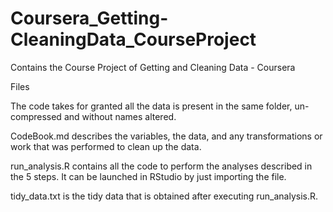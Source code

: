 # Coursera_Getting-CleaningData_CourseProject
Contains the Course Project of Getting and Cleaning Data - Coursera

Files

The code takes for granted all the data is present in the same folder, un-compressed and without names altered.

CodeBook.md describes the variables, the data, and any transformations or work that was performed to clean up the data.

run_analysis.R contains all the code to perform the analyses described in the 5 steps. It can be launched in RStudio by just importing the file.

tidy_data.txt is the tidy data that is obtained after executing run_analysis.R.
